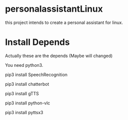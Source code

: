 # personalassistantLinux

 this project intends to create a personal assistant for linux.

# Install Depends

Actually these are the depends (Maybe will changed)

You need python3.

pip3 install SpeechRecognition 

pip3 install chatterbot

pip3 install gTTS

pip3 install python-vlc

pip3 install pyttsx3
